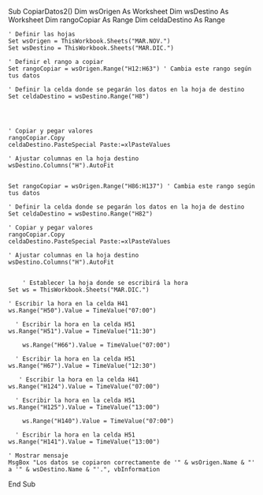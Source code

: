Sub CopiarDatos2()
    Dim wsOrigen As Worksheet
    Dim wsDestino As Worksheet
    Dim rangoCopiar As Range
    Dim celdaDestino As Range
    
    ' Definir las hojas
    Set wsOrigen = ThisWorkbook.Sheets("MAR.NOV.")
    Set wsDestino = ThisWorkbook.Sheets("MAR.DIC.")
    
    ' Definir el rango a copiar
    Set rangoCopiar = wsOrigen.Range("H12:H63") ' Cambia este rango según tus datos
    
    ' Definir la celda donde se pegarán los datos en la hoja de destino
    Set celdaDestino = wsDestino.Range("H8")
    
    
  
    
    ' Copiar y pegar valores
    rangoCopiar.Copy
    celdaDestino.PasteSpecial Paste:=xlPasteValues
    
    ' Ajustar columnas en la hoja destino
    wsDestino.Columns("H").AutoFit
    
    
    Set rangoCopiar = wsOrigen.Range("H86:H137") ' Cambia este rango según tus datos
    
    ' Definir la celda donde se pegarán los datos en la hoja de destino
    Set celdaDestino = wsDestino.Range("H82")
    
    ' Copiar y pegar valores
    rangoCopiar.Copy
    celdaDestino.PasteSpecial Paste:=xlPasteValues
    
    ' Ajustar columnas en la hoja destino
    wsDestino.Columns("H").AutoFit
    
    
        ' Establecer la hoja donde se escribirá la hora
    Set ws = ThisWorkbook.Sheets("MAR.DIC.")
    
    ' Escribir la hora en la celda H41
    ws.Range("H50").Value = TimeValue("07:00")
    
      ' Escribir la hora en la celda H51
    ws.Range("H51").Value = TimeValue("11:30")
    
        ws.Range("H66").Value = TimeValue("07:00")
    
      ' Escribir la hora en la celda H51
    ws.Range("H67").Value = TimeValue("12:30")
    
       ' Escribir la hora en la celda H41
    ws.Range("H124").Value = TimeValue("07:00")
    
      ' Escribir la hora en la celda H51
    ws.Range("H125").Value = TimeValue("13:00")
    
        ws.Range("H140").Value = TimeValue("07:00")
    
      ' Escribir la hora en la celda H51
    ws.Range("H141").Value = TimeValue("13:00")
    
    ' Mostrar mensaje
    MsgBox "Los datos se copiaron correctamente de '" & wsOrigen.Name & "' a '" & wsDestino.Name & "'.", vbInformation
End Sub
